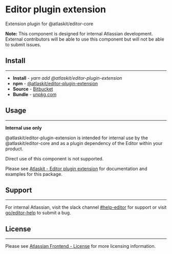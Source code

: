 # Editor plugin extension

Extension plugin for @atlaskit/editor-core

**Note:** This component is designed for internal Atlassian development.
External contributors will be able to use this component but will not be able to submit issues.

## Install
---
- **Install** - *yarn add @atlaskit/editor-plugin-extension*
- **npm** - [@atlaskit/editor-plugin-extension](https://www.npmjs.com/package/@atlaskit/editor-plugin-extension)
- **Source** - [Bitbucket](https://bitbucket.org/atlassian/atlassian-frontend/src/master/packages/editor/editor-plugin-extension)
- **Bundle** - [unpkg.com](https://unpkg.com/@atlaskit/editor-plugin-extension/dist/)

## Usage
---
**Internal use only**

@atlaskit/editor-plugin-extension is intended for internal use by the @atlaskit/editor-core and as a plugin dependency of the Editor within your product.

Direct use of this component is not supported.

Please see [Atlaskit - Editor plugin extension](https://atlaskit.atlassian.com/packages/editor/editor-plugin-extension) for documentation and examples for this package.

## Support
---
For internal Atlassian, visit the slack channel [#help-editor](https://atlassian.slack.com/archives/CFG3PSQ9E) for support or visit [go/editor-help](https://go/editor-help) to submit a bug.
## License
---
Please see [Atlassian Frontend - License](https://developer.atlassian.com/cloud/framework/atlassian-frontend/#license) for more licensing information.
